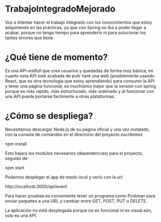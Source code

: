 # TrabajoIntegradoMejorado
Voy a intentar hacer el trabajo integrado con los conocimientos que estoy adquiriendo en las prácticas, ya que con Spring no iba a poder llegar a acabar, porque no tengo tiempo para aprenderlo ni para solucionar los tantos errores que tiene.

# ¿Qué tiene de momento?
Es una API restfull que crea usuarios y quedadas de forma muy básica, en cuanto esta API esté acabada de pulir haré una web (posiblemente usando React, que es otra tecnología que estoy aprendiendo) para consumir la API y tener una página funcional, es muchísimo mejor que la versión con spring porque es más rápido, más estructurado, más ordenado y al funcionar con una API puede portarse facilmente a otras plataformas.

# ¿Cómo se despliega?
Necesitamos descargar Node.js de su página oficial y una vez instalado, con la consola de comandos en el directorio del proyecto escribimos

npm install

Esto bajara los modulos necesarios (dependencias) para el proyecto, seguido de:

npm start

Podemos desplegar el app de modo local y verlo con la url:

http://localhost:3000/api/event

Para hacer pruebas es conveniente tener un programa como Postman para enviar paquetes a una URL y cambiar entre GET, POST, PUT o DELETE.

La aplicación no está desplegada porque no es funcional ni es visual aún, solo es una API.

